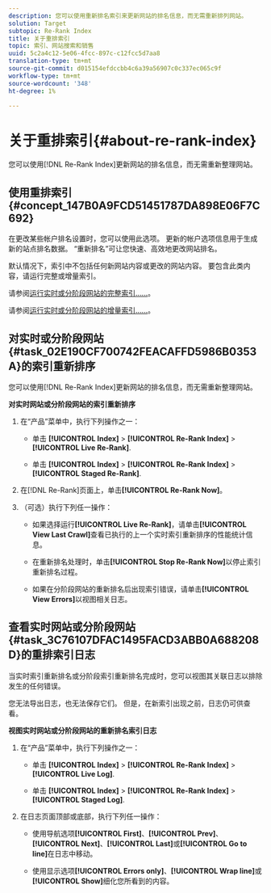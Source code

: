 ```yaml
---
description: 您可以使用重新排名索引来更新网站的排名信息，而无需重新排列网站。
solution: Target
subtopic: Re-Rank Index
title: 关于重排索引
topic: 索引、网站搜索和销售
uuid: 5c2a4c12-5e06-4fcc-897c-c12fcc5d7aa8
translation-type: tm+mt
source-git-commit: d015154efdccbb4c6a39a56907c0c337ec065c9f
workflow-type: tm+mt
source-wordcount: '348'
ht-degree: 1%

---
```



# 关于重排索引{#about-re-rank-index}

您可以使用[!DNL Re-Rank Index]更新网站的排名信息，而无需重新整理网站。

## 使用重排索引{#concept_147B0A9FCD51451787DA898E06F7C692}

在更改某些帐户排名设置时，您可以使用此选项。 更新的帐户选项信息用于生成新的站点排名数据。 “重新排名”可让您快速、高效地更改网站排名。

默认情况下，索引中不包括任何新网站内容或更改的网站内容。 要包含此类内容，请运行完整或增量索引。

请参阅[运行实时或分阶段网站的完整索引……](../c-about-index-menu/c-about-full-index.md#task_F7FE04D8A1654A7787FCCA31B45EB42D)。

请参阅[运行实时或分阶段网站的增量索引……](../c-about-index-menu/c-about-incremental-index.md#task_9BFB6157F3884B2FAECB7E0E9CA318CB)。

## 对实时或分阶段网站{#task_02E190CF700742FEACAFFD5986B0353A}的索引重新排序

您可以使用[!DNL Re-Rank Index]更新网站的排名信息，而无需重新整理网站。

**对实时网站或分阶段网站的索引重新排序**

1. 在“产品”菜单中，执行下列操作之一：

   * 单击 **[!UICONTROL Index]** > **[!UICONTROL Re-Rank Index]** > **[!UICONTROL Live Re-Rank]**.

   * 单击 **[!UICONTROL Index]** > **[!UICONTROL Re-Rank Index]** > **[!UICONTROL Staged Re-Rank]**.

1. 在[!DNL Re-Rank]页面上，单击&#x200B;**[!UICONTROL Re-Rank Now]**。
1. （可选）执行下列任一操作：

   * 如果选择运行&#x200B;**[!UICONTROL Live Re-Rank]**，请单击&#x200B;**[!UICONTROL View Last Crawl]**&#x200B;查看已执行的上一个实时索引重新排序的性能统计信息。

   * 在重新排名处理时，单击&#x200B;**[!UICONTROL Stop Re-Rank Now]**&#x200B;以停止索引重新排名过程。
   * 如果在分阶段网站的重新排名后出现索引错误，请单击&#x200B;**[!UICONTROL View Errors]**&#x200B;以视图相关日志。

## 查看实时网站或分阶段网站{#task_3C76107DFAC1495FACD3ABB0A688208D}的重排索引日志

当实时索引重新排名或分阶段索引重新排名完成时，您可以视图其关联日志以排除发生的任何错误。

您无法导出日志，也无法保存它们。 但是，在新索引出现之前，日志仍可供查看。

**视图实时网站或分阶段网站的重新排名索引日志**

1. 在“产品”菜单中，执行下列操作之一：

   * 单击 **[!UICONTROL Index]** > **[!UICONTROL Re-Rank Index]** > **[!UICONTROL Live Log]**.

   * 单击 **[!UICONTROL Index]** > **[!UICONTROL Re-Rank Index]** > **[!UICONTROL Staged Log]**.

1. 在日志页面顶部或底部，执行下列任一操作：

   * 使用导航选项&#x200B;**[!UICONTROL First]**、**[!UICONTROL Prev]**、**[!UICONTROL Next]**、**[!UICONTROL Last]**&#x200B;或&#x200B;**[!UICONTROL Go to line]**&#x200B;在日志中移动。

   * 使用显示选项&#x200B;**[!UICONTROL Errors only]**、**[!UICONTROL Wrap line]**&#x200B;或&#x200B;**[!UICONTROL Show]**&#x200B;细化您所看到的内容。

